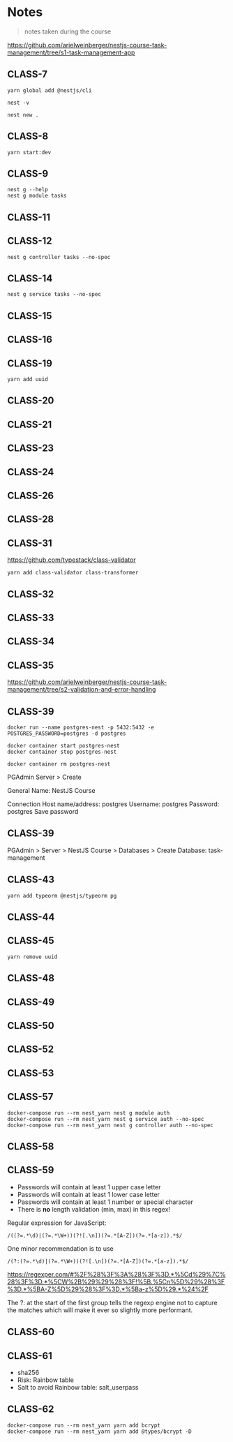 # Notes

> notes taken during the course

https://github.com/arielweinberger/nestjs-course-task-management/tree/s1-task-management-app

## CLASS-7

```
yarn global add @nestjs/cli

nest -v

nest new .
```

## CLASS-8

```
yarn start:dev
```
## CLASS-9

```
nest g --help
nest g module tasks
```

## CLASS-11
## CLASS-12

```
nest g controller tasks --no-spec
```
## CLASS-14

```
nest g service tasks --no-spec
```
## CLASS-15

## CLASS-16

## CLASS-19

```
yarn add uuid
```
## CLASS-20

## CLASS-21

## CLASS-23

## CLASS-24

## CLASS-26

## CLASS-28

## CLASS-31

https://github.com/typestack/class-validator

```
yarn add class-validator class-transformer
```
## CLASS-32

## CLASS-33

## CLASS-34

## CLASS-35

https://github.com/arielweinberger/nestjs-course-task-management/tree/s2-validation-and-error-handling


## CLASS-39

```
docker run --name postgres-nest -p 5432:5432 -e POSTGRES_PASSWORD=postgres -d postgres

docker container start postgres-nest
docker container stop postgres-nest

docker container rm postgres-nest
```

PGAdmin
Server > Create

General
Name: NestJS Course

Connection
Host name/address: postgres
Username: postgres
Password: postgres
Save password
## CLASS-39

PGAdmin > Server > NestJS Course > Databases > Create
Database: task-management

## CLASS-43

```
yarn add typeorm @nestjs/typeorm pg
```
## CLASS-44

## CLASS-45

```
yarn remove uuid
```
## CLASS-48

## CLASS-49

## CLASS-50

## CLASS-52

## CLASS-53

## CLASS-57

```
docker-compose run --rm nest_yarn nest g module auth
docker-compose run --rm nest_yarn nest g service auth --no-spec
docker-compose run --rm nest_yarn nest g controller auth --no-spec
```
## CLASS-58

## CLASS-59

* Passwords will contain at least 1 upper case letter
* Passwords will contain at least 1 lower case letter
* Passwords will contain at least 1 number or special character
* There is **no** length validation (min, max) in this regex!

Regular expression for JavaScript:
```
/((?=.*\d)|(?=.*\W+))(?![.\n])(?=.*[A-Z])(?=.*[a-z]).*$/
```

One minor recommendation is to use 
```
/(?:(?=.*\d)|(?=.*\W+))(?![.\n])(?=.*[A-Z])(?=.*[a-z]).*$/
```
https://regexper.com/#%2F%28%3F%3A%28%3F%3D.*%5Cd%29%7C%28%3F%3D.*%5CW%2B%29%29%28%3F!%5B.%5Cn%5D%29%28%3F%3D.*%5BA-Z%5D%29%28%3F%3D.*%5Ba-z%5D%29.*%24%2F

The ?: at the start of the first group tells the regexp engine not to capture the matches which will make it ever so slightly more performant.
## CLASS-60

## CLASS-61

- sha256  
- Risk: Rainbow table  
- Salt to avoid Rainbow table: salt_userpass

## CLASS-62

```
docker-compose run --rm nest_yarn yarn add bcrypt
docker-compose run --rm nest_yarn yarn add @types/bcrypt -D
```
